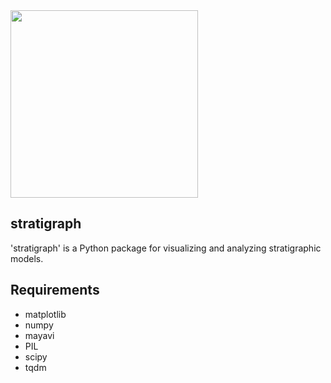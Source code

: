 <img src="https://github.com/zsylvester/stratigraph/blob/main/stratigraph_logo.png" width="300">

## stratigraph

'stratigraph' is a Python package for visualizing and analyzing stratigraphic models.

## Requirements

- matplotlib
- numpy
- mayavi
- PIL
- scipy
- tqdm
